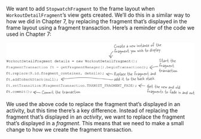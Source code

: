 We want to add `StopwatchFragment` to the frame layout when `WorkoutDetailFragment`’s view gets created. We’ll do this in a similar way to how we did in Chapter 7, by replacing the fragment that’s displayed in the frame layout using a fragment transaction. Here’s a reminder of the code we used in Chapter 7:


![](.guides/img/13.png)

We used the above code to replace the fragment that’s displayed in an activity, but this time there’s a key difference. Instead of replacing the fragment that’s displayed in an *activity*, we want to replace the fragment that’s displayed in a *fragment*. This means that we need to make a small change to how we create the fragment transaction.
